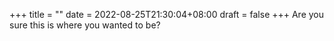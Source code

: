 +++
title =  ""
date = 2022-08-25T21:30:04+08:00
draft = false
+++
Are you sure this is where you wanted to be?